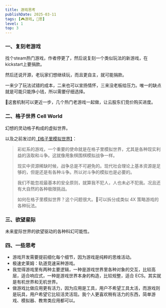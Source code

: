 ```yaml
---
title: 游戏思考
publishDate: 2025-03-11
tags: [🎮游戏, 🤔思]
level: 1
top: 3
---
```


### 一、复刻老游戏

找个steam热门游戏，作者停更了，然后说复刻一个类似玩法的新游戏，在kickstart上要捐款。

然后还说开源，老玩家们想继续玩，而且更自主，就可能捐款。

一来少了玩法试错的成本，二来也可以宣扬情怀，三来没老板给压力。唯一的缺点就是可能只能挣小钱，所以需要仔细选择。

🤔这套机制可以更近一步，几个热门老游戏一起做，让云股东们竞价购买进度。

### 二、格子世界 Cell World

幻想的灵动格子构成的虚拟世界。

以及之前发过的[【格子里模拟世界】](/lab/20240720-simulate-world-in-grid)：

> 彩虹系的游戏，一个重要的使命就是在格子里模拟世界，尤其是各种现实利益的汲取和斗争。这就像用象棋围棋模拟战争一样。
>
> 现实中资源稀缺时候，战争总是不可避免的。现代社会理论上基本资源是足够的，但是还是有各种斗争。所以对斗争的模拟也是必要的。
>
> 我们不能忽视最基本的安全原则，就算我不犯人，人也未必不犯我。况且还有大自然的各种极限挑战。
>
> 如何在格子里模拟世界？这个问题很大。🤔可以拆分成类似 4X 策略游戏的各种玩法。

### 三、欲望星际

未来星际世界的欲望驱动的各种科幻可能性。

### 四、一些思考

- 游戏开发需要提前细化每个细节，因为游戏是纯粹的思维活动。
- 极速史莱姆：轨道竞速采种游戏。
- 我觉得游戏里有两种主要逻辑，一种是游戏世界里各种对象的交互，比较高层，适合响应式，一种是游戏世界本身的构造，比较规整，适合 ECS。其实就是有机世界和无机世界。
- 做游戏比做应用更有活力，因为应用是工具，用户不希望工具太活，而游戏则是玩具，用户希望它比较活灵活现。我个人更喜欢稍有活力的东西，简单游戏、模拟器、教育类应用都可以。
